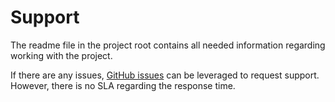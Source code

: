 # Support

The readme file in the project root contains all needed information regarding working with the project.

If there are any issues, [GitHub issues](https://github.com/rfprod/flutter_starter/issues) can be leveraged to request support. However, there is no SLA regarding the response time.
